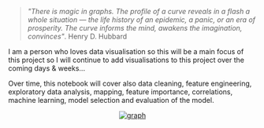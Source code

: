 >*"There is magic in graphs. The profile of a curve reveals in a flash a whole situation — the life history of an epidemic, a panic, or an era of prosperity. The curve informs the mind, awakens the imagination, convinces"*. Henry D. Hubbard

I am a person who loves data visualisation so this will be a main focus of this project so I will continue to add visualisations to this project over the coming days & weeks...


Over time, this notebook will cover also data cleaning, feature engineering, exploratory data analysis, mapping, feature importance, correlations, machine learning, model selection and evaluation of the model.

<p align="center">                                                                                                                      
  <a href="https://user-images.githubusercontent.com/73826011/150744607-3fb04f60-cdb9-4f15-a328-d33145f91417.png">
    <img alt="graph" src="https://user-images.githubusercontent.com/73826011/150744607-3fb04f60-cdb9-4f15-a328-d33145f91417.png"/></a>
</p>
